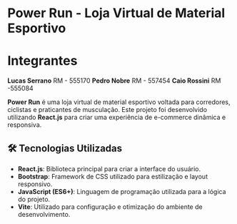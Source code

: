 # Power Run - Loja Virtual de Material Esportivo

# Integrantes

**Lucas Serrano** RM - 555170
**Pedro Nobre** RM - 557454
**Caio Rossini** RM -555084


**Power Run** é uma loja virtual de material esportivo voltada para corredores, ciclistas e praticantes de musculação. Este projeto foi desenvolvido utilizando **React.js** para criar uma experiência de e-commerce dinâmica e responsiva.

## 🛠️ Tecnologias Utilizadas
- **React.js**: Biblioteca principal para criar a interface do usuário.
- **Bootstrap**: Framework de CSS utilizado para estilização e layout responsivo.
- **JavaScript (ES6+)**: Linguagem de programação utilizada para a lógica do projeto.
- **Vite**: Utilizado para configuração e otimização do ambiente de desenvolvimento.
